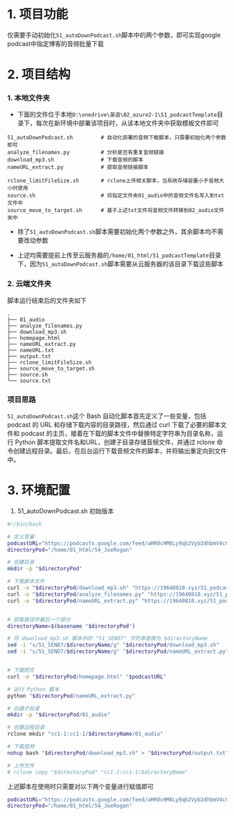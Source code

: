 # 1. 项目功能

仅需要手动初始化`51_autoDownPodcast.sh`脚本中的两个参数，即可实现google podcast中指定博客的音频批量下载

# 2. 项目结构

### 1. 本地文件夹

- 下面的文件位于本地`D:\onedrive\英语\02_azure2-1\51_podcastTemplate`目录下，每次在新环境中部署该项目时，从该本地文件夹中获取模板文件即可


```
51_autoDownPodcast.sh         # 自动化部署的音频下载脚本，只需要初始化两个参数即可
analyze_filenames.py          # 分析是否有重复音频链接
download_mp3.sh               # 下载音频的脚本
nameURL_extract.py            # 提取音频链接脚本

rclone_limitFileSize.sh       # rclone上传相关脚本，当系统存储容量小于音频大小时使用
source.sh                     # 将指定文件夹01_audio中的音频文件名写入到txt文件中
source_move_to_target.sh      # 基于上述txt文件将音频文件转移到02_audio文件夹中
```

- 除了`51_autoDownPodcast.sh`脚本需要初始化两个参数之外，其余脚本均不需要改动参数

- 上述均需要提前上传至云服务器的`/home/01_html/51_podcastTemplate`目录下，因为`51_autoDownPodcast.sh`脚本需要从云服务器的该目录下载这些脚本




### 2. 云端文件夹

脚本运行结束后的文件夹如下

```
.
├── 01_audio
├── analyze_filenames.py
├── download_mp3.sh
├── homepage.html
├── nameURL_extract.py
├── nameURL.txt
├── output.txt
├── rclone_limitFileSize.sh
├── source_move_to_target.sh
├── source.sh
└── source.txt
```


### 项目思路

`51_autoDownPodcast.sh`这个 Bash 自动化脚本首先定义了一些变量，包括 podcast 的 URL 和存储下载内容的目录路径，然后通过 curl 下载了必要的脚本文件和 podcast 的主页，接着在下载的脚本文件中替换特定字符串为目录名称，运行 Python 脚本提取文件名和URL，创建子目录存储音频文件，并通过 rclone 命令创建远程目录。最后，在后台运行下载音频文件的脚本，并将输出重定向到文件中。





# 3. 环境配置


1. 51_autoDownPodcast.sh 初始版本

```bash
#!/bin/bash

# 定义变量
podcastURL="https://podcasts.google.com/feed/aHR0cHM6Ly9qb2Vyb2dhbmV4cC5saWJzeW4uY29tL3Jzcw?sa=X&ved=0CAcQrrcFahgKEwiwjKnApNKEAxUAAAAAHQAAAAAQxhc"
directoryPod="/home/01_html/54_JoeRogan"

# 创建目录
mkdir -p "$directoryPod"

# 下载脚本文件
curl -o "$directoryPod/download_mp3.sh" "https://19640810.xyz/51_podcastTemplate/download_mp3.sh"
curl -o "$directoryPod/analyze_filenames.py" "https://19640810.xyz/51_podcastTemplate/analyze_filenames.py"
curl -o "$directoryPod/nameURL_extract.py" "https://19640810.xyz/51_podcastTemplate/nameURL_extract.py"


# 获取路径中最后一个部分
directoryName=$(basename "$directoryPod")

# 将 download_mp3.sh 脚本中的 "51_SEND7" 字符串替换为 $directoryName
sed -i "s/51_SEND7/$directoryName/g" "$directoryPod/download_mp3.sh"
sed -i "s/51_SEND7/$directoryName/g" "$directoryPod/nameURL_extract.py"


# 下载网页
curl -o "$directoryPod/homepage.html" "$podcastURL"

# 运行 Python 脚本
python "$directoryPod/nameURL_extract.py"

# 创建子目录
mkdir -p "$directoryPod/01_audio"

# 创建远程目录
rclone mkdir "cc1-1:cc1-1/$directoryName/01_audio"

# 下载音频
nohup bash "$directoryPod/download_mp3.sh" > "$directoryPod/output.txt" 2>&1 &

# 上传文件
# rclone copy "$directoryPod" "cc1-1:cc1-1/$directoryName"
```

上述脚本在使用时只需要对以下两个变量进行赋值即可

```sh
podcastURL="https://podcasts.google.com/feed/aHR0cHM6Ly9qb2Vyb2dhbmV4cC5saWJzeW4uY29tL3Jzcw?sa=X&ved=0CAcQrrcFahgKEwiwjKnApNKEAxUAAAAAHQAAAAAQxhc"
directoryPod="/home/01_html/54_JoeRogan"
```








